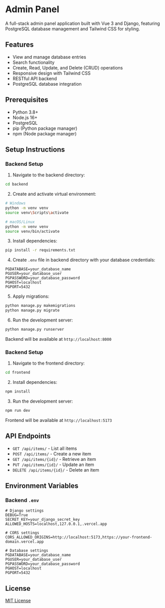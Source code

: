 # Admin Panel

A full-stack admin panel application built with Vue 3 and Django, featuring PostgreSQL database management and Tailwind CSS for styling.

## Features

- View and manage database entries
- Search functionality
- Create, Read, Update, and Delete (CRUD) operations
- Responsive design with Tailwind CSS
- RESTful API backend
- PostgreSQL database integration

## Prerequisites

- Python 3.8+
- Node.js 16+
- PostgreSQL
- pip (Python package manager)
- npm (Node package manager)

## Setup Instructions

### Backend Setup

1. Navigate to the backend directory:
```bash
cd backend
```

2. Create and activate virtual environment:
```bash
# Windows
python -m venv venv
source venv\Scripts\activate

# macOS/Linux
python -m venv venv
source venv/bin/activate
```

3. Install dependencies:
```bash
pip install -r requirements.txt
```

4. Create `.env` file in backend directory with your database credentials:
```env
PGDATABASE=your_database_name
PGUSER=your_database_user
PGPASSWORD=your_database_password
PGHOST=localhost
PGPORT=5432
```

5. Apply migrations:
```bash
python manage.py makemigrations
python manage.py migrate
```

6. Run the development server:
```bash
python manage.py runserver
```
Backend will be available at `http://localhost:8000`

### Backend Setup

1. Navigate to the frontend directory:
```bash
cd frontend
```

2. Install dependencies:
```bash
npm install
```

3. Run the development server:
```bash
npm run dev
```
Frontend will be available at `http://localhost:5173`

## API Endpoints

- `GET /api/items/` - List all items
- `POST /api/items/` - Create a new item
- `GET /api/items/{id}/` - Retrieve an item
- `PUT /api/items/{id}/` - Update an item
- `DELETE /api/items/{id}/` - Delete an item

## Environment Variables

### Backend `.env`

```env
# Django settings
DEBUG=True
SECRET_KEY=your_django_secret_key
ALLOWED_HOSTS=localhost,127.0.0.1,.vercel.app

# CORS settings
CORS_ALLOWED_ORIGINS=http://localhost:5173,https://your-frontend-domain.vercel.app

# Database settings
PGDATABASE=your_database_name
PGUSER=your_database_user
PGPASSWORD=your_database_password
PGHOST=localhost
PGPORT=5432
```

## License

[MIT License](https://opensource.org/license/mit)